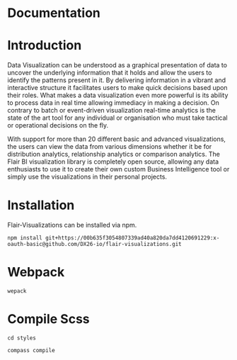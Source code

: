 # Documentation
    
# Introduction
Data Visualization can be understood as a graphical presentation of data to uncover the underlying information that it holds and allow the users to identify the patterns present in it. By delivering information in a vibrant and interactive structure it facilitates users to make quick decisions based upon their roles. What makes a data visualization even more powerful is its ability to process data in real time allowing immediacy in making a decision. On contrary to batch or event-driven visualization real-time analytics is the state of the art tool for any individual or organisation who must take tactical or operational decisions on the fly.

With support for more than 20 different basic and advanced visualizations, the users can view the data from various dimensions whether it be for distribution analytics, relationship analytics or comparison analytics. The Flair BI visualization library is completely open source, allowing any data enthusiasts to use it to create their own custom Business Intelligence tool or simply use the visualizations in their personal projects.

# Installation
Flair-Visualizations can be installed via npm.
``` 
npm install git+https://00b635f3054807339ad40a820da7dd4120691229:x-oauth-basic@github.com/DX26-io/flair-visualizations.git

```


# Webpack
```
wepack
```
# Compile Scss
```
cd styles
```

```
compass compile
```



